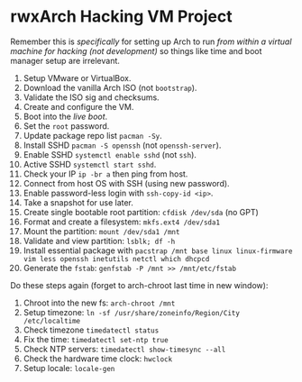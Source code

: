 # rwxArch Hacking VM Project

Remember this is *specifically* for setting up Arch to run *from within a virtual machine for hacking (not development)* so things like time and boot manager setup are irrelevant.

1. Setup VMware or VirtualBox.
1. Download the vanilla Arch ISO (not `bootstrap`).
1. Validate the ISO sig and checksums.
1. Create and configure the VM.
1. Boot into the *live boot*.
1. Set the `root` password.
1. Update package repo list `pacman -Sy`.
1. Install SSHD `pacman -S openssh` (not `openssh-server`).
1. Enable SSHD `systemctl enable sshd` (not `ssh`).
1. Active SSHD `systemctl start sshd`.
1. Check your IP `ip -br a` then ping from host.
1. Connect from host OS with SSH (using new password).
1. Enable password-less login with `ssh-copy-id <ip>`.
1. Take a snapshot for use later.
1. Create single bootable root partition: `cfdisk /dev/sda` (no GPT)
1. Format and create a filesystem: `mkfs.ext4 /dev/sda1`
1. Mount the partition: `mount /dev/sda1 /mnt`
1. Validate and view partition: `lsblk; df -h`
1. Install essential package with `pacstrap /mnt base linux linux-firmware vim less openssh inetutils netctl which dhcpcd`
1. Generate the `fstab`: `genfstab -P /mnt >> /mnt/etc/fstab`

Do these steps again (forget to arch-chroot last time in new window):

1. Chroot into the new fs: `arch-chroot /mnt`
1. Setup timezone: `ln -sf /usr/share/zoneinfo/Region/City /etc/localtime`
1. Check timezone `timedatectl status`
1. Fix the time: `timedatectl set-ntp true`
1. Check NTP servers: `timedatectl show-timesync --all`
1. Check the hardware time clock: `hwclock`
1. Setup locale: `locale-gen`


